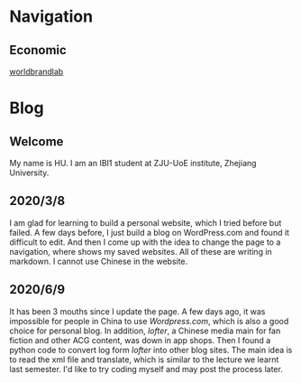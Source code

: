 # Navigation
## Economic
[worldbrandlab](http://worldbrandlab.com/)


# Blog
## Welcome 

My name is HU. 
I am an IBI1 student at ZJU-UoE institute, Zhejiang University.

## 2020/3/8

I am glad for learning to build a personal website, which I tried before but failed. A few days before, I just build a blog on WordPress.com and found it difficult to edit.
And then I come up with the idea to change the page to a navigation, where shows my saved websites. All of these are writing in markdown.
I cannot use Chinese in the website.

## 2020/6/9 

It has been 3 mouths since I update the page. A few days ago, it was impossible for people in China to use *Wordpress.com*, which is also a good choice for personal blog. In addition, *lofter*, a Chinese media main for fan fiction and other ACG content, was down in app shops. Then I found a python code to convert log form *lofter* into other blog sites. The main idea is to read the xml file and translate, which is similar to the lecture we learnt last semester. I'd like to try coding myself and may post the process later.